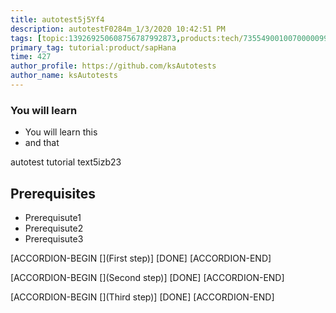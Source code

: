 ```yaml
---
title: autotest5j5Yf4
description: autotestF0284m_1/3/2020 10:42:51 PM
tags: [topic:139269250608756787992873,products:tech/73554900100700000996,tutorial:experience/advanced]
primary_tag: tutorial:product/sapHana
time: 427
author_profile: https://github.com/ksAutotests
author_name: ksAutotests
---
```

### You will learn
- You will learn this
- and that

autotest tutorial text5izb23

## Prerequisites
- Prerequisute1
- Prerequisute2
- Prerequisute3

[ACCORDION-BEGIN [](First step)]
[DONE]
[ACCORDION-END]

[ACCORDION-BEGIN [](Second step)]
[DONE]
[ACCORDION-END]

[ACCORDION-BEGIN [](Third step)]
[DONE]
[ACCORDION-END]

